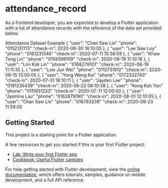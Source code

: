 # attendance_record

As a frontend developer, you are expected to develop a Flutter application with a list of
attendance records with the reference of the data set provided below.

Attendance Dataset Example
{
"user": "Chan Saw Lin"
"phone": "0152131113"
"check-in": 2020-06-30 16:10:05
},
{
"user": "Lee Saw Loy"
"phone": "0161231346"
"check-in": 2020-07-11 15:39:59
},
{
"user": "Khaw Tong Lin"
"phone": "0158398109"
"check-in": 2020-08-19 11:10:18
},
{
"user": "Lim Kok Lin"
"phone": "0168279101"
"check-in": 2020-08-19 11:11:35
},
{
"user": "Low Jun Wei"
"phone": "0112731912"
"check-in": 2020-08-15 13:00:05
},
{
"user": "Yong Weng Kai"
"phone": "0172332743"
"check-in": 2020-07-31 18:10:11
},
{
"user": "Jayden Lee"
"phone": "0191236439"
"check-in": 2020-08-22 08:10:38
},
{
"user": "Kong Kah Yan"
"phone": "0111931233"
"check-in": 2020-07-11 12:00:00
},
{
"user": "Jasmine Lau"
"phone": "0162879190"
"check-in": 2020-08-01 12:10:05
},
{
"user": "Chan Saw Lin"
"phone": "016783239"
"check-in": 2020-08-23 11:59:05

## Getting Started

This project is a starting point for a Flutter application.

A few resources to get you started if this is your first Flutter project:

- [Lab: Write your first Flutter app](https://docs.flutter.dev/get-started/codelab)
- [Cookbook: Useful Flutter samples](https://docs.flutter.dev/cookbook)

For help getting started with Flutter development, view the
[online documentation](https://docs.flutter.dev/), which offers tutorials,
samples, guidance on mobile development, and a full API reference.
